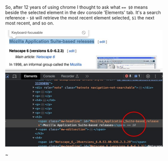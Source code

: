 
So, after 12 years of using chrome I thought to ask what `== $0` means beside the selected element in the dev console 'Elements' tab. It's a search reference - `$0` will retrieve the most recent element selected, `$1` the next most recent, and so on. 

![](./images/inspect-element.jpg)

~[](./images/dev-console.jpg)
